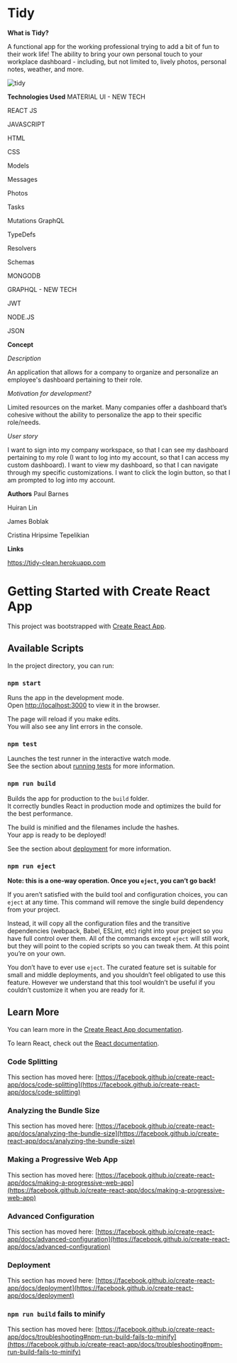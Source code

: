 # Tidy

**What is Tidy?**


A functional app for the working professional trying to add a bit of fun to their work life! The ability to bring your own personal touch to your workplace dashboard - including, but not limited to, lively photos, personal notes, weather, and more.

![tidy](https://user-images.githubusercontent.com/85534144/132278204-46251ce3-8e7f-4546-9392-dbe0f5da6af0.gif)


**Technologies Used**
MATERIAL UI - NEW TECH

REACT JS

JAVASCRIPT

HTML

CSS

Models

Messages

Photos

Tasks

Mutations GraphQL

TypeDefs

Resolvers

Schemas

MONGODB

GRAPHQL - NEW TECH

JWT

NODE.JS

JSON



**Concept**

*Description*

An application that allows for a company to organize and personalize an employee's dashboard pertaining to their role.

*Motivation for development?*

Limited resources on the market. Many companies offer a dashboard that’s cohesive without the ability to personalize the app to their specific role/needs.

*User story*

I want to sign into my company workspace, so that I can see my dashboard pertaining to my role (I want to log into my account, so that I can access my custom dashboard).
I want to view my dashboard, so that I can navigate through my specific customizations.
I want to click the login button, so that I am prompted to log into my account.


**Authors**
Paul Barnes

Huiran Lin

James Boblak

Cristina Hripsime Tepelikian



**Links**

https://tidy-clean.herokuapp.com




# Getting Started with Create React App

This project was bootstrapped with [Create React App](https://github.com/facebook/create-react-app).

## Available Scripts

In the project directory, you can run:

### `npm start`

Runs the app in the development mode.\
Open [http://localhost:3000](http://localhost:3000) to view it in the browser.

The page will reload if you make edits.\
You will also see any lint errors in the console.

### `npm test`

Launches the test runner in the interactive watch mode.\
See the section about [running tests](https://facebook.github.io/create-react-app/docs/running-tests) for more information.

### `npm run build`

Builds the app for production to the `build` folder.\
It correctly bundles React in production mode and optimizes the build for the best performance.

The build is minified and the filenames include the hashes.\
Your app is ready to be deployed!

See the section about [deployment](https://facebook.github.io/create-react-app/docs/deployment) for more information.

### `npm run eject`

**Note: this is a one-way operation. Once you `eject`, you can’t go back!**

If you aren’t satisfied with the build tool and configuration choices, you can `eject` at any time. This command will remove the single build dependency from your project.

Instead, it will copy all the configuration files and the transitive dependencies (webpack, Babel, ESLint, etc) right into your project so you have full control over them. All of the commands except `eject` will still work, but they will point to the copied scripts so you can tweak them. At this point you’re on your own.

You don’t have to ever use `eject`. The curated feature set is suitable for small and middle deployments, and you shouldn’t feel obligated to use this feature. However we understand that this tool wouldn’t be useful if you couldn’t customize it when you are ready for it.

## Learn More

You can learn more in the [Create React App documentation](https://facebook.github.io/create-react-app/docs/getting-started).

To learn React, check out the [React documentation](https://reactjs.org/).

### Code Splitting

This section has moved here: [https://facebook.github.io/create-react-app/docs/code-splitting](https://facebook.github.io/create-react-app/docs/code-splitting)

### Analyzing the Bundle Size

This section has moved here: [https://facebook.github.io/create-react-app/docs/analyzing-the-bundle-size](https://facebook.github.io/create-react-app/docs/analyzing-the-bundle-size)

### Making a Progressive Web App

This section has moved here: [https://facebook.github.io/create-react-app/docs/making-a-progressive-web-app](https://facebook.github.io/create-react-app/docs/making-a-progressive-web-app)

### Advanced Configuration

This section has moved here: [https://facebook.github.io/create-react-app/docs/advanced-configuration](https://facebook.github.io/create-react-app/docs/advanced-configuration)

### Deployment

This section has moved here: [https://facebook.github.io/create-react-app/docs/deployment](https://facebook.github.io/create-react-app/docs/deployment)

### `npm run build` fails to minify

This section has moved here: [https://facebook.github.io/create-react-app/docs/troubleshooting#npm-run-build-fails-to-minify](https://facebook.github.io/create-react-app/docs/troubleshooting#npm-run-build-fails-to-minify)
